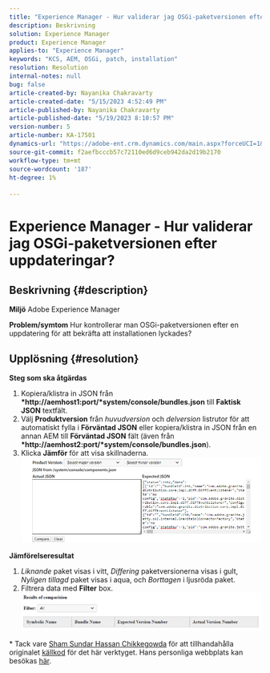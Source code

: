 ```yaml
---
title: "Experience Manager - Hur validerar jag OSGi-paketversionen efter uppdateringar?"
description: Beskrivning
solution: Experience Manager
product: Experience Manager
applies-to: "Experience Manager"
keywords: "KCS, AEM, OSGi, patch, installation"
resolution: Resolution
internal-notes: null
bug: false
article-created-by: Nayanika Chakravarty
article-created-date: "5/15/2023 4:52:49 PM"
article-published-by: Nayanika Chakravarty
article-published-date: "5/19/2023 8:10:57 PM"
version-number: 5
article-number: KA-17501
dynamics-url: "https://adobe-ent.crm.dynamics.com/main.aspx?forceUCI=1&pagetype=entityrecord&etn=knowledgearticle&id=99e8afe9-40f3-ed11-8848-6045bd006149"
source-git-commit: f2aefbcccb57c72110ed6d9ceb942da2d19b2170
workflow-type: tm+mt
source-wordcount: '187'
ht-degree: 1%

---
```


# Experience Manager - Hur validerar jag OSGi-paketversionen efter uppdateringar?

## Beskrivning {#description}

<b>Miljö</b>
Adobe Experience Manager


<b>Problem/symtom</b>
Hur kontrollerar man OSGi-paketversionen efter en uppdatering för att bekräfta att installationen lyckades?


## Upplösning {#resolution}

<b>Steg som ska åtgärdas</b>
1. Kopiera/klistra in JSON från <b>*http://aemhost1:port/*system/console/bundles.json</b> till <b>Faktisk JSON</b> textfält.
2. Välj <b>Produktversion</b> från *huvudversion* och *delversion* listrutor för att automatiskt fylla i <b>Förväntad JSON</b> eller kopiera/klistra in JSON från en annan AEM till <b>Förväntad JSON</b> fält (även från <b>*http://aemhost2:port/*system/console/bundles.json</b>).
3. Klicka <b>Jämför</b> för att visa skillnaderna.\
   ![](assets/293f65c9-7cf6-ed11-8848-6045bd006a22.png)


<b>Jämförelseresultat</b>

1. *Liknande* paket visas i vitt, *Differing* paketversionerna visas i gult, *Nyligen tillagd* paket visas i aqua, och *Borttagen* i ljusröda paket.
2. Filtrera data med <b>Filter</b> box.\
   ![](assets/2b3e87e1-7cf6-ed11-8848-6045bd006a22.png)


\* Tack vare [Sham Sundar Hassan Chikkegowda](https://www.linkedin.com/in/sham-sundar-hassan-chikkegowda-6b03a517) för att tillhandahålla originalet [källkod](https://github.com/Schikkeg/schikkeg.github.io/blob/master/tools/coi.html) för det här verktyget. Hans personliga webbplats kan besökas [här](https://www.aemstuff.com/).
